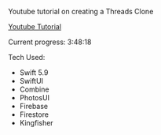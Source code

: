 Youtube tutorial on creating a Threads Clone

[Youtube Tutorial](https://youtu.be/MfwdchNNW78)

Current progress: 3:48:18

Tech Used:
- Swift 5.9
- SwiftUI
- Combine
- PhotosUI
- Firebase
- Firestore
- Kingfisher
